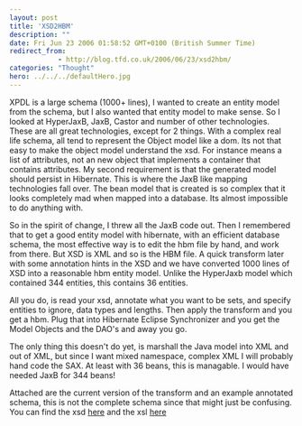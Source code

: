 ```yaml
---
layout: post
title: 'XSD2HBM'
description: ""
date: Fri Jun 23 2006 01:58:52 GMT+0100 (British Summer Time)
redirect_from: 
            - http://blog.tfd.co.uk/2006/06/23/xsd2hbm/
categories: "Thought"
hero: ../../../defaultHero.jpg
---
```

XPDL is a large schema (1000+ lines), I wanted to create an entity model from the schema, but I also wanted that entity model to make sense. So I looked at HyperJaxB, JaxB, Castor and number of other technologies. These are all great technologies, except for 2 things. With a complex real life schema, all tend to represent the Object model like a dom. Its not that easy to make the object model understand the xsd. For instance means a list of attributes, not an new object that implements a container that contains attributes. My second requirement is that the generated model should persist in Hibernate. This is where the JaxB like mapping technologies fall over. The bean model that is created is so complex that it looks completely mad when mapped into a database. Its almost impossible to do anything with.

So in the spirit of change, I threw all the JaxB code out. Then I remembered that to get a good entity model with hibernate, with an efficient database schema, the most effective way is to edit the hbm file by hand, and work from there. But XSD is XML and so is the HBM file. A quick transform later with some annotation hints in the XSD and we have converted 1000 lines of XSD into a reasonable hbm entity model. Unlike the HyperJaxb model which contained 344 entities, this contains 36 entities.

All you do, is read your xsd, annotate what you want to be sets, and specify entities to ignore, data types and lengths. Then apply the transform and you get a hbm. Plug that into Hibernate Eclipse Synchronizer and you get the Model Objects and the DAO's and away you go.

The only thing this doesn't do yet, is marshall the Java model into XML and out of XML, but since I want mixed namespace, complex XML I will probably hand code the SAX. At least with 36 beans, this is managable. I would have needed JaxB for 344 beans!

Attached are the current version of the transform and an example annotated schema, this is not the complete schema since that might just be confusing. You can find the xsd [here](https://gist.github.com/1118119) and the xsl [here](https://gist.github.com/1118117)
